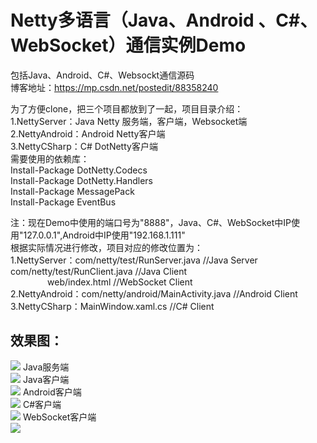 Netty多语言（Java、Android 、C#、WebSocket）通信实例Demo  
===
包括Java、Android、C#、Websockt通信源码  
博客地址：https://mp.csdn.net/postedit/88358240  

为了方便clone，把三个项目都放到了一起，项目目录介绍：  
1.NettyServer：Java Netty 服务端，客户端，Websocket端  
2.NettyAndroid：Android Netty客户端  
3.NettyCSharp：C# DotNetty客户端  
  需要使用的依赖库：  
  Install-Package DotNetty.Codecs  
  Install-Package DotNetty.Handlers  
  Install-Package MessagePack  
  Install-Package EventBus  

注：现在Demo中使用的端口号为"8888"，Java、C#、WebSocket中IP使用"127.0.0.1",Android中IP使用"192.168.1.111"  
根据实际情况进行修改，项目对应的修改位置为：  
1.NettyServer：com/netty/test/RunServer.java //Java Server  
               com/netty/test/RunClient.java //Java Client  
               web/index.html //WebSocket Client  
2.NettyAndroid：com/netty/android/MainActivity.java //Android Client  
3.NettyCSharp：MainWindow.xaml.cs //C# Client  

效果图：
---
![](https://github.com/lucher/MultiPlatformNettyDemo/blob/master/%E6%95%88%E6%9E%9C%E5%9B%BE/20190307-214118.gif)
Java服务端  
![](https://github.com/lucher/MultiPlatformNettyDemo/blob/master/%E6%95%88%E6%9E%9C%E5%9B%BE/Java%20Server.png)
Java客户端  
![](https://github.com/lucher/MultiPlatformNettyDemo/blob/master/%E6%95%88%E6%9E%9C%E5%9B%BE/Java%20Client.png)
Android客户端  
![](https://github.com/lucher/MultiPlatformNettyDemo/blob/master/%E6%95%88%E6%9E%9C%E5%9B%BE/Android%20Client.png)
C#客户端  
![](https://github.com/lucher/MultiPlatformNettyDemo/blob/master/%E6%95%88%E6%9E%9C%E5%9B%BE/CShart%20Client.png)
WebSocket客户端  
![](https://github.com/lucher/MultiPlatformNettyDemo/blob/master/%E6%95%88%E6%9E%9C%E5%9B%BE/WebSocket%20Client.png)
